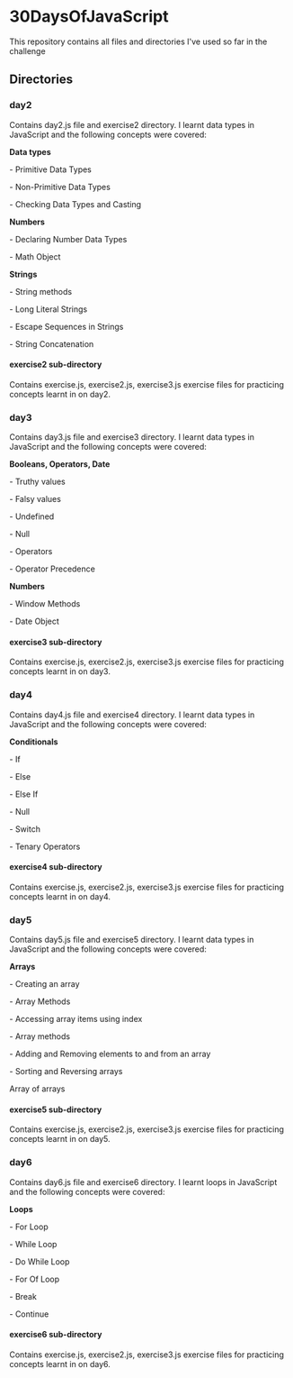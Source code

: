 <h1>30DaysOfJavaScript</h1>
<p>This repository contains all files and directories I've used so far in the challenge</p>

<h2>Directories</h2>

<h3>day2</h3>
<p>Contains day2.js file and exercise2 directory. I learnt data types in JavaScript and the following concepts were covered:</p>
<strong>Data types</strong>
<p> - Primitive Data Types</p> 
<p> - Non-Primitive Data Types</p> 
<p> - Checking Data Types and Casting</p> 
<strong>Numbers</strong>
<p> - Declaring Number Data Types</p> 
<p> - Math Object</p> 
<strong>Strings</strong>
<p> - String methods</p>
<p> - Long Literal Strings</p>
<p> - Escape Sequences in Strings</p>
<p> - String Concatenation</p>

<h4>exercise2 sub-directory</h4>
<p>Contains exercise.js, exercise2.js, exercise3.js exercise files for practicing concepts learnt in on day2.


<h3>day3</h3>
<p>Contains day3.js file and exercise3 directory. I learnt data types in JavaScript and the following concepts were covered:</p>
<strong>Booleans, Operators, Date</strong>
<p> - Truthy values</p> 
<p> - Falsy values</p> 
<p> - Undefined</p> 
<p> - Null</p> 
<p> - Operators</p> 
<p> - Operator Precedence</p> 
<strong>Numbers</strong>
<p> - Window Methods</p> 
<p> - Date Object</p>

<h4>exercise3 sub-directory</h4>
<p>Contains exercise.js, exercise2.js, exercise3.js exercise files for practicing concepts learnt in on day3.

<h3>day4</h3>
<p>Contains day4.js file and exercise4 directory. I learnt data types in JavaScript and the following concepts were covered:</p>
<strong>Conditionals</strong>
<p> - If</p> 
<p> - Else</p> 
<p> - Else If</p> 
<p> - Null</p> 
<p> - Switch</p> 
<p> - Tenary Operators</p> 

<h4>exercise4 sub-directory</h4>
<p>Contains exercise.js, exercise2.js, exercise3.js exercise files for practicing concepts learnt in on day4.

<h3>day5</h3>
<p>Contains day5.js file and exercise5 directory. I learnt data types in JavaScript and the following concepts were covered:</p>
<strong>Arrays</strong>
<p> - Creating an array</p> 
<p> - Array Methods</p> 
<p> - Accessing array items using index</p> 
<p> - Array methods</p> 
<p> - Adding and Removing elements to and from an array</p> 
<p> - Sorting and Reversing arrays</p> 
<p>Array of arrays</p>

<h4>exercise5 sub-directory</h4>
<p>Contains exercise.js, exercise2.js, exercise3.js exercise files for practicing concepts learnt in on day5.

<h3>day6</h3>
<p>Contains day6.js file and exercise6 directory. I learnt  loops in JavaScript and the following concepts were covered:</p>
<strong>Loops</strong>
<p> - For Loop</p> 
<p> - While Loop</p> 
<p> - Do While Loop</p> 
<p> - For Of Loop</p> 
<p> - Break</p> 
<p> - Continue</p> 

<h4>exercise6 sub-directory</h4>
<p>Contains exercise.js, exercise2.js, exercise3.js exercise files for practicing concepts learnt in on day6.
